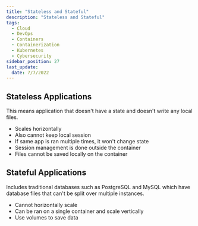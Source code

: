 ```yaml
---
title: "Stateless and Stateful"
description: "Stateless and Stateful"
tags: 
  - Cloud
  - DevOps
  - Containers
  - Containerization
  - Kubernetes
  - Cybersecurity
sidebar_position: 27
last_update:
  date: 7/7/2022
---
```


## Stateless Applications 

This means application that doesn't have a state and doesn't write any local files.

- Scales horizontally 
- Also cannot keep local session 
- If same app is ran multiple times, it won't change state
- Session management is done outside the container
- Files cannot be saved locally on the container

## Stateful Applications

Includes traditional databases such as PostgreSQL and MySQL which have database files that can't be split over multiple instances.

- Cannot horizontally scale
- Can be ran on a single container and scale vertically
- Use volumes to save data



 

 
